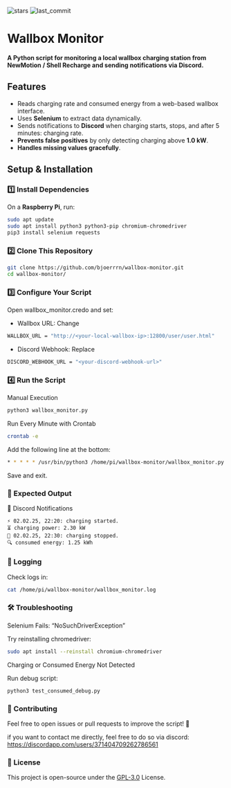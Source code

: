 ![stars](https://img.shields.io/github/stars/bjoerrrn/shellrecharge-wallbox-monitor) ![last_commit](https://img.shields.io/github/last-commit/bjoerrrn/shellrecharge-wallbox-monitor)

# Wallbox Monitor  

**A Python script for monitoring a local wallbox charging station from NewMotion / Shell Recharge and sending notifications via Discord.**  

## Features
- Reads charging rate and consumed energy from a web-based wallbox interface.
- Uses **Selenium** to extract data dynamically.
- Sends notifications to **Discord** when charging starts, stops, and after 5 minutes: charging rate.
- **Prevents false positives** by only detecting charging above **1.0 kW**.
- **Handles missing values gracefully**.

## Setup & Installation  

### **1️⃣ Install Dependencies**
On a **Raspberry Pi**, run:  
```bash
sudo apt update
sudo apt install python3 python3-pip chromium-chromedriver
pip3 install selenium requests
```

### **2️⃣ Clone This Repository**
```bash
git clone https://github.com/bjoerrrn/wallbox-monitor.git
cd wallbox-monitor/
```

### **3️⃣ Configure Your Script**

Open wallbox_monitor.credo and set:
-	Wallbox URL: Change
```bash
WALLBOX_URL = "http://<your-local-wallbox-ip>:12800/user/user.html"
```

-	Discord Webhook: Replace
```bash
DISCORD_WEBHOOK_URL = "<your-discord-webhook-url>"
```

### **4️⃣ Run the Script**

Manual Execution
```bash
python3 wallbox_monitor.py
```

Run Every Minute with Crontab
```bash
crontab -e
```

Add the following line at the bottom:
```bash
* * * * * /usr/bin/python3 /home/pi/wallbox-monitor/wallbox_monitor.py
```

Save and exit.

### **📡 Expected Output**

📢 Discord Notifications
```
⚡ 02.02.25, 22:20: charging started.
⏳ charging power: 2.30 kW
🔋 02.02.25, 22:30: charging stopped.
🔍 consumed energy: 1.25 kWh
```

### **📝 Logging**

Check logs in:
```bash
cat /home/pi/wallbox-monitor/wallbox_monitor.log
```

### **🛠 Troubleshooting**

Selenium Fails: “NoSuchDriverException”

Try reinstalling chromedriver:
```bash
sudo apt install --reinstall chromium-chromedriver
```

Charging or Consumed Energy Not Detected

Run debug script:
```bash
python3 test_consumed_debug.py
```

### **🤝 Contributing**

Feel free to open issues or pull requests to improve the script! 🚀

if you want to contact me directly, feel free to do so via discord: https://discordapp.com/users/371404709262786561

### **📜 License**

This project is open-source under the [GPL-3.0](https://www.gnu.org/licenses/gpl-3.0.en.html) License.
